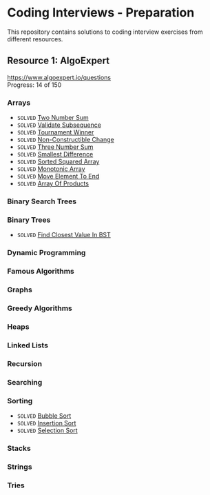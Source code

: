 # Coding Interviews - Preparation
This repository contains solutions to coding interview exercises from different resources.

## Resource 1: AlgoExpert
https://www.algoexpert.io/questions</br>
Progress: 14 of 150

### Arrays
* `SOLVED` [Two Number Sum](../master/app/src/test/java/com/artishevskym/codinginterviews/solutions/algoexpert/arrays/TwoNumberSum.kt)
* `SOLVED` [Validate Subsequence](../master/app/src/test/java/com/artishevskym/codinginterviews/solutions/algoexpert/arrays/ValidateSubsequence.kt)
* `SOLVED` [Tournament Winner](../master/app/src/test/java/com/artishevskym/codinginterviews/solutions/algoexpert/arrays/TournamentWinner.kt)
* `SOLVED` [Non-Constructible Change](../master/app/src/test/java/com/artishevskym/codinginterviews/solutions/algoexpert/arrays/NonConstructibleChange.kt)
* `SOLVED` [Three Number Sum](../master/app/src/test/java/com/artishevskym/codinginterviews/solutions/algoexpert/arrays/ThreeNumberSum.kt)
* `SOLVED` [Smallest Difference](../master/app/src/test/java/com/artishevskym/codinginterviews/solutions/algoexpert/arrays/SmallestDifference.kt)
* `SOLVED` [Sorted Squared Array](../master/app/src/test/java/com/artishevskym/codinginterviews/solutions/algoexpert/arrays/SortedSquaredArray.kt)
* `SOLVED` [Monotonic Array](../master/app/src/test/java/com/artishevskym/codinginterviews/solutions/algoexpert/arrays/MonotonicArray.kt)
* `SOLVED` [Move Element To End](../master/app/src/test/java/com/artishevskym/codinginterviews/solutions/algoexpert/arrays/MoveElementToEnd.kt)
* `SOLVED` [Array Of Products](../master/app/src/test/java/com/artishevskym/codinginterviews/solutions/algoexpert/arrays/ArrayOfProducts.kt)

### Binary Search Trees
### Binary Trees
* `SOLVED` [Find Closest Value In BST](../master/app/src/test/java/com/artishevskym/codinginterviews/solutions/algoexpert/bst/FindClosestValueInBST.kt)


### Dynamic Programming
### Famous Algorithms
### Graphs
### Greedy Algorithms
### Heaps
### Linked Lists
### Recursion
### Searching
### Sorting
* `SOLVED` [Bubble Sort](../master/app/src/test/java/com/artishevskym/codinginterviews/solutions/algoexpert/sorting/BubbleSort.kt)
* `SOLVED` [Insertion Sort](../master/app/src/test/java/com/artishevskym/codinginterviews/solutions/algoexpert/sorting/InsertionSort.kt)
* `SOLVED` [Selection Sort](../master/app/src/test/java/com/artishevskym/codinginterviews/solutions/algoexpert/sorting/SelectionSort.kt)

### Stacks
### Strings
### Tries
